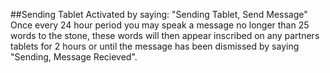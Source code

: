 ##Sending Tablet
Activated by saying: "Sending Tablet, Send Message"
Once every 24 hour period you may speak a message no longer than 25 words to the stone, these words will then appear inscribed on any partners tablets for 2 hours or until the message has been dismissed by saying "Sending, Message Recieved".
